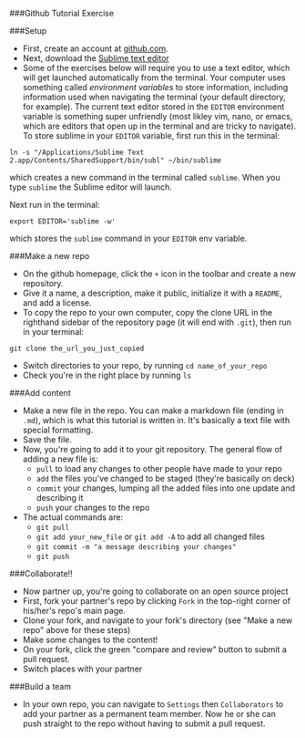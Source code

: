 ###Github Tutorial Exercise

###Setup

- First, create an account at [github.com](https://github.com/).
- Next, download the [Sublime text editor](http://www.sublimetext.com/)
- Some of the exercises below will require you to use a text editor, which will get launched automatically from the terminal. Your computer uses something called *environment variables* to store information, including information used when navigating the terminal (your default directory, for example). The current text editor stored in the `EDITOR` environment variable is something super unfriendly (most likley vim, nano, or emacs, which are editors that open up in the terminal and are tricky to navigate). To store sublime in your `EDITOR` variable, first run this in the terminal:

`ln -s "/Applications/Sublime Text 2.app/Contents/SharedSupport/bin/subl" ~/bin/sublime`

which creates a new command in the terminal called `sublime`. When you type `sublime` the Sublime editor will launch.

Next run in the terminal:

`export EDITOR='sublime -w'`

which stores the `sublime` command in your `EDITOR` env variable.

###Make a new repo
- On the github homepage, click the `+` icon in the toolbar and create a new repository.
- Give it a name, a description, make it public, initialize it with a `README`, and add a license.
- To copy the repo to your own computer, copy the clone URL in the righthand sidebar of the repository page (it will end with `.git`), then run in your terminal:

`git clone the_url_you_just_copied`
- Switch directories to your repo, by running `cd name_of_your_repo`
- Check you're in the right place by running `ls`

###Add content
- Make a new file in the repo. You can make a markdown file (ending in `.md`), which is what this tutorial is written in. It's basically a text file with special formatting.
- Save the file.
- Now, you're going to add it to your git repository. The general flow of adding a new file is:
	- `pull` to load any changes to other people have made to your repo
	- `add` the files you've changed to be staged (they're basically on deck)
	- `commit` your changes, lumping all the added files into one update and describing it
	- `push` your changes to the repo
- The actual commands are:
	- `git pull`
	- `git add your_new_file` or `git add -A` to add all changed files
	- `git commit -m "a message describing your changes"`
	- `git push`

###Collaborate!!
- Now partner up, you're going to collaborate on an open source project
- First, fork your partner's repo by clicking `Fork` in the top-right corner of his/her's repo's main page.
- Clone your fork, and navigate to your fork's directory (see "Make a new repo" above for these steps)
- Make some changes to the content!
- On your fork, click the green "compare and review" button to submit a pull request.
- Switch places with your partner

###Build a team
- In your own repo, you can navigate to `Settings` then `Collaborators` to add your partner as a permanent team member. Now he or she can push straight to the repo without having to submit a pull request.
